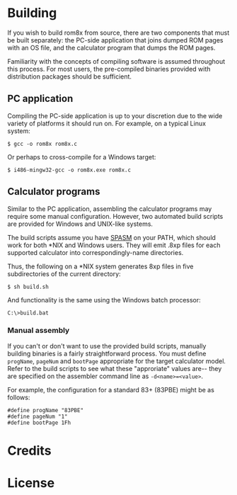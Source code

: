 # Building

If you wish to build rom8x from source, there are two components that must be
built separately: the PC-side application that joins dumped ROM pages with an
OS file, and the calculator program that dumps the ROM pages.

Familiarity with the concepts of compiling software is assumed throughout this
process. For most users, the pre-compiled binaries provided with distribution
packages should be sufficient.

## PC application

Compiling the PC-side application is up to your discretion due to the
wide variety of platforms it should run on. For example, on a typical
Linux system:

    $ gcc -o rom8x rom8x.c

Or perhaps to cross-compile for a Windows target:

    $ i486-mingw32-gcc -o rom8x.exe rom8x.c

## Calculator programs

Similar to the PC application, assembling the calculator programs may
require some manual configuration. However, two automated build scripts
are provided for Windows and UNIX-like systems.

The build scripts assume you have [SPASM](https://wabbit.codeplex.com/)
on your PATH, which should work for both \*NIX and Windows users. They
will emit .8xp files for each supported calculator into
correspondingly-name directories.

Thus, the following on a \*NIX system generates 8xp files in five
subdirectories of the current directory:

    $ sh build.sh

And functionality is the same using the Windows batch processor:

    C:\>build.bat

### Manual assembly

If you can't or don't want to use the provided build scripts, manually
building binaries is a fairly straightforward process. You must define
`progName`, `pageNum` and `bootPage` appropriate for the target
calculator model. Refer to the build scripts to see what these
"approriate" values are-- they are specified on the assembler command
line as `-d<name>=<value>`.

For example, the configuration for a standard 83+ (83PBE) might be as follows:

    #define progName "83PBE"
    #define pageNum "1"
    #define bootPage 1Fh

# Credits

# License
